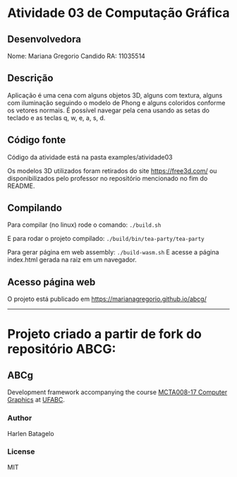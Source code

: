 # Atividade 03 de Computação Gráfica
## Desenvolvedora
Nome: Mariana Gregorio Candido
RA: 11035514

## Descrição
Aplicação é uma cena com alguns objetos 3D, alguns com textura, alguns com iluminação seguindo o modelo de Phong e alguns coloridos conforme os vetores normais. É possível navegar pela cena usando as setas do teclado e as teclas q, w, e, a, s, d.

## Código fonte
Código da atividade está na pasta examples/atividade03

Os modelos 3D utilizados foram retirados do site https://free3d.com/ ou disponibilizados pelo professor no repositório mencionado no fim do README.

## Compilando
Para compilar (no linux) rode o comando:
`` ./build.sh ``

E para rodar o projeto compilado:
`` ./build/bin/tea-party/tea-party ``

Para gerar página em web assembly:
`` ./build-wasm.sh ``
E acesse a página index.html gerada na raiz em um navegador.

## Acesso página web

O projeto está publicado em https://marianagregorio.github.io/abcg/

---

# Projeto criado a partir de fork do repositório ABCG:
## ABCg

Development framework accompanying the course [MCTA008-17 Computer Graphics](http://professor.ufabc.edu.br/~harlen.batagelo/cg/) at [UFABC](https://www.ufabc.edu.br/).

### Author

Harlen Batagelo

### License

MIT
